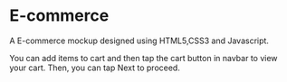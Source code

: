  # E-commerce
A E-commerce mockup designed using HTML5,CSS3 and Javascript.

You can add items to cart and then tap the cart button in navbar to view your cart.
Then, you can tap Next to proceed.
